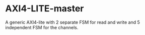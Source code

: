 # AXI4-LITE-master
A generic AXI4-lite with 2 separate FSM for read and write and 5 independent FSM for the channels.

